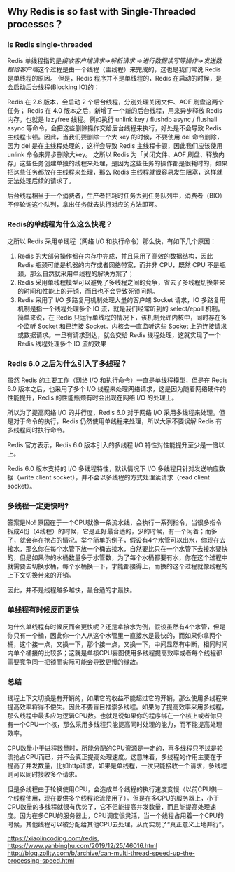 # 

## Why Redis is so fast with Single-Threaded processes？

### Is Redis single-threaded

Redis 单线程指的是*接收客户端请求->解析请求 ->进行数据读写等操作->发送数据给客户端*这个过程是由一个线程（主线程）来完成的，这也是我们常说 Redis 是单线程的原因。
但是，Redis 程序并不是单线程的，Redis 在启动的时候，是会启动后台线程(Blocking IO)的：

Redis 在 2.6 版本，会启动 2 个后台线程，分别处理关闭文件、AOF 刷盘这两个任务；
Redis 在 4.0 版本之后，新增了一个新的后台线程，用来异步释放 Redis 内存，也就是 lazyfree 线程。例如执行 unlink key / flushdb async / flushall async 等命令，会把这些删除操作交给后台线程来执行，好处是不会导致 Redis 主线程卡顿。因此，当我们要删除一个大 key 的时候，不要使用 del 命令删除，因为 del 是在主线程处理的，这样会导致 Redis 主线程卡顿，因此我们应该使用 unlink 命令来异步删除大key。
之所以 Redis 为「关闭文件、AOF 刷盘、释放内存」这些任务创建单独的线程来处理，是因为这些任务的操作都是很耗时的，如果把这些任务都放在主线程来处理，那么 Redis 主线程就很容易发生阻塞，这样就无法处理后续的请求了。

后台线程相当于一个消费者，生产者把耗时任务丢到任务队列中，消费者（BIO）不停轮询这个队列，拿出任务就去执行对应的方法即可。

### Redis的单线程为什么这么快呢？

之所以 Redis 采用单线程（网络 I/O 和执行命令）那么快，有如下几个原因：

1. Redis 的大部分操作都在内存中完成，并且采用了高效的数据结构，因此 Redis 瓶颈可能是机器的内存或者网络带宽，而并非 CPU，既然 CPU 不是瓶颈，那么自然就采用单线程的解决方案了；
2. Redis 采用单线程模型可以避免了多线程之间的竞争，省去了多线程切换带来的时间和性能上的开销，而且也不会导致死锁问题。
3. Redis 采用了 I/O 多路复用机制处理大量的客户端 Socket 请求，IO 多路复用机制是指一个线程处理多个 IO 流，就是我们经常听到的 select/epoll 机制。简单来说，在 Redis 只运行单线程的情况下，该机制允许内核中，同时存在多个监听 Socket 和已连接 Socket。内核会一直监听这些 Socket 上的连接请求或数据请求。一旦有请求到达，就会交给 Redis 线程处理，这就实现了一个 Redis 线程处理多个 IO 流的效果

### Redis 6.0 之后为什么引入了多线程？

虽然 Redis 的主要工作（网络 I/O 和执行命令）一直是单线程模型，但是在 Redis 6.0 版本之后，也采用了多个 I/O 线程来处理网络请求，这是因为随着网络硬件的性能提升，Redis 的性能瓶颈有时会出现在网络 I/O 的处理上。

所以为了提高网络 I/O 的并行度，Redis 6.0 对于网络 I/O 采用多线程来处理。但是对于命令的执行，Redis 仍然使用单线程来处理，所以大家不要误解 Redis 有多线程同时执行命令。

Redis 官方表示，Redis 6.0 版本引入的多线程 I/O 特性对性能提升至少是一倍以上。

Redis 6.0 版本支持的 I/O 多线程特性，默认情况下 I/O 多线程只针对发送响应数据（write client socket），并不会以多线程的方式处理读请求（read client socket）。

### 多线程一定更快吗?

答案是No!
原因在于一个CPU就像一条流水线，会执行一系列指令，当很多指令拆成4份（4线程）的时候，它是正好最合适的，少的时候，有一个闲着；而多了，就会存在抢占的情况。举个简单的例子，假设有4个水管可以出水，你现在去接水，那么你在每个水管下放一个桶去接水，自然要比只在一个水管下去接水要快的，但是如果你的水桶数量多于水管数，为了每个水桶都要有水，你在这个过程中就需要去切换水桶，每个水桶换一下，才能都接得上，而换的这个过程就像线程的上下文切换带来的开销。

因此，并不是线程越多越快，最合适的才最快。

### 单线程有时候反而更快

为什么单线程有时候反而会更快呢？还是拿接水为例，假设虽然有4个水管，但是你只有一个桶，因此你一个人从这个水管里一直接水是最快的，而如果你拿两个桶，这个接一点，又换一下，那个接一点，又换一下，中间显然有中断，相同时间内单个桶接的比较多；这就是单核CPU妄图使用多线程提高效率或者每个线程都需要竞争同一把锁而实际可能会导致更慢的缘故。

### 总结

线程上下文切换是有开销的，如果它的收益不能超过它的开销，那么使用多线程来提高效率将得不偿失。因此不要盲目推崇多线程。如果为了提高效率采用多线程，那么线程中最多应为逻辑CPU数。也就是说如果你的程序绑在一个核上或者你只有一个CPU一个核，那么采用多线程只能提高同时处理的能力，而不能提高处理效率。

CPU数量小于进程数量时，所能分配的CPU资源是一定的，再多线程只不过是轮流抢占CPU而已，并不会真正提高处理速度。这意味着，多线程的作用主要在于提高了并发数量，比如http请求，如果是单线程，一次只能接收一个请求，多线程则可以同时接收多个请求。

但是多线程由于轮换使用CPU，会造成单个线程的执行速度变慢（以前CPU供一个线程使用，现在要供多个线程轮流使用了）。但是在多CPU的服务器上，小于CPU数量的多线程就很有优势了，它不但能提高并发数量，而且能提高处理速度。因为在多CPU的服务器上，CPU调度很灵活，当一个线程占用着一个CPU的时候，其他线程可以被分配给其他CPU去处理，从而实现了“真正意义上地并行”。

https://xiaolincoding.com/redis,
https://www.yanbinghu.com/2019/12/25/46016.html
http://blog.zollty.com/b/archive/can-multi-thread-speed-up-the-processing-speed.html

